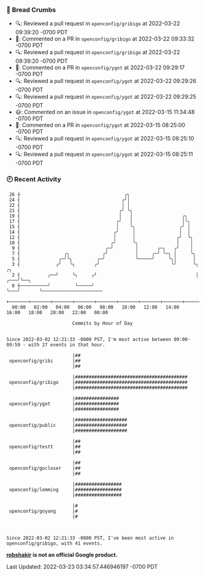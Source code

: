 ### 🍞 Bread Crumbs

 * 🔍: Reviewed a pull request in  `openconfig/gribigo` at 2022-03-22 09:39:20 -0700 PDT
 * 💬: Commented on a PR in  `openconfig/gribigo` at 2022-03-22 09:33:32 -0700 PDT
 * 🔍: Reviewed a pull request in  `openconfig/gribigo` at 2022-03-22 09:39:20 -0700 PDT
 * 💬: Commented on a PR in  `openconfig/ygot` at 2022-03-22 09:29:17 -0700 PDT
 * 🔍: Reviewed a pull request in  `openconfig/ygot` at 2022-03-22 09:29:26 -0700 PDT
 * 🔍: Reviewed a pull request in  `openconfig/ygot` at 2022-03-22 09:29:25 -0700 PDT
 * 😃: Commented on an issue in `openconfig/ygot` at 2022-03-15 11:34:48 -0700 PDT
 * 💬: Commented on a PR in  `openconfig/ygot` at 2022-03-15 08:25:00 -0700 PDT
 * 🔍: Reviewed a pull request in  `openconfig/ygot` at 2022-03-15 08:25:10 -0700 PDT
 * 🔍: Reviewed a pull request in  `openconfig/ygot` at 2022-03-15 08:25:11 -0700 PDT

### 🕘 Recent Activity
```
 26 ┼                                      ╭╮
 24 ┤                                     ╭╯│
 22 ┤                                     │ │
 21 ┤                                    ╭╯ ╰╮
 19 ┤                                    │   │                  ╭╮
 17 ┤                                   ╭╯   │                  │╰╮
 15 ┤                                   │    ╰╮                ╭╯ │
 14 ┤                                  ╭╯     │                │  │
 12 ┤                                  │      │               ╭╯  ╰╮
 10 ┤                                 ╭╯      ╰╮              │    │
  9 ┤                               ╭─╯        │       ╭─╮   ╭╯    │
  7 ┤                ╭╮            ╭╯          │     ╭─╯ ╰─╮ │     ╰╮
  5 ┤              ╭─╯╰╮         ╭─╯           ╰─────╯     ╰╮│      │
  3 ┤             ╭╯   ╰╮       ╭╯                          ╰╯      ╰╮       ╭╮
  2 ┤          ╭──╯     ╰╮     ╭╯                                    │   ╭───╯╰──╮
  0 ┼──────────╯         ╰─────╯                                     ╰───╯       ╰──────────────────────
    +───────+───────+───────+───────+───────+───────+───────+───────+───────+───────+───────+───────+────
  00:00   02:00   04:00   06:00   08:00   10:00   12:00   14:00   16:00   18:00   20:00   22:00   00:00   

						Commits by Hour of Day


Since 2022-03-02 12:21:33 -0800 PST, I'm most active between 09:00-09:59 - with 27 events in that hour.

```



```
                        |##
 openconfig/gribi       |##
                        |##

                        |#########################################
 openconfig/gribigo     |#########################################
                        |#########################################

                        |################
 openconfig/ygot        |################
                        |################

                        |###################
 openconfig/public      |###################
                        |###################

                        |##
 openconfig/testt       |##
                        |##

                        |##
 openconfig/gocloser    |##
                        |##

                        |#################
 openconfig/lemming     |#################
                        |#################

                        |#
 openconfig/goyang      |#
                        |#



Since 2022-03-02 12:21:33 -0800 PST, I've been most active in openconfig/gribigo, with 41 events.

```
**[robshakir](mailto:robjs@google.com) is not an official Google product.**  


Last Updated: 2022-03-23 03:34:57.446946197 -0700 PDT
